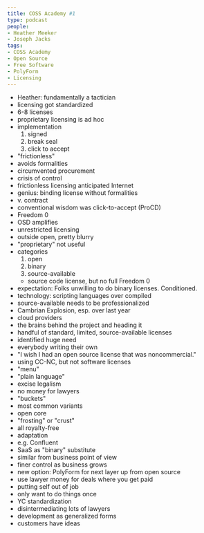 ```yaml
---
title: COSS Academy #1
type: podcast
people:
- Heather Meeker
- Joseph Jacks
tags:
- COSS Academy
- Open Source
- Free Software
- PolyForm
- Licensing
---
```


- Heather: fundamentally a tactician
- licensing got standardized
- 6-8 licenses
- proprietary licensing is ad hoc
- implementation
  1.  signed
  2.  break seal
  3.  click to accept
- "frictionless"
- avoids formalities
- circumvented procurement
- crisis of control
- frictionless licensing anticipated Internet
- genius: binding license without formalities
- v. contract
- conventional wisdom was click-to-accept (ProCD)
- Freedom 0
- OSD amplifies
- unrestricted licensing
- outside open, pretty blurry
- "proprietary" not useful
- categories
  1.  open
  2.  binary
  3.  source-available
    - source code license, but no full Freedom 0
- expectation: Folks unwilling to do binary licenses. Conditioned.
- technology: scripting languages over compiled
- source-available needs to be professionalized
- Cambrian Explosion, esp. over last year
- cloud providers
- the brains behind the project and heading it
- handful of standard, limited, source-available licenses
- identified huge need
- everybody writing their own
- "I wish I had an open source license that was noncommercial."
- using CC-NC, but not software licenses
- "menu"
- "plain language"
- excise legalism
- no money for lawyers
- "buckets"
- most common variants
- open core
- "frosting" or "crust"
- all royalty-free
- adaptation
- e.g. Confluent
- SaaS as "binary" substitute
- similar from business point of view
- finer control as business grows
- new option: PolyForm for next layer up from open source
- use lawyer money for deals where you get paid
- putting self out of job
- only want to do things once
- YC standardization
- disintermediating lots of lawyers
- development as generalized forms
- customers have ideas

